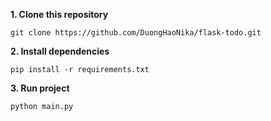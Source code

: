 **1. Clone this repository**

```
git clone https://github.com/DuongHaoNika/flask-todo.git
```

**2. Install dependencies**
```
pip install -r requirements.txt
```

**3. Run project**
```
python main.py
```
